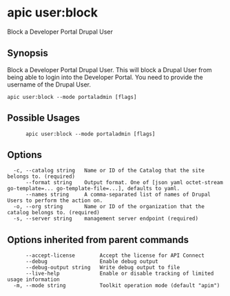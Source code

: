 # apic user:block

Block a Developer Portal Drupal User

## Synopsis

Block a Developer Portal Drupal User. This will block a Drupal User from being able to login into the Developer Portal. You need to provide the username of the Drupal User.

```
apic user:block --mode portaladmin [flags]
```

## Possible Usages

```
      apic user:block --mode portaladmin [flags]
```

## Options

```
  -c, --catalog string   Name or ID of the Catalog that the site belongs to. (required)
      --format string    Output format. One of [json yaml octet-stream go-template=... go-template-file=...], defaults to yaml.
      --names string     A comma-separated list of names of Drupal Users to perform the action on.
  -o, --org string       Name or ID of the organization that the catalog belongs to. (required)
  -s, --server string    management server endpoint (required)
```

## Options inherited from parent commands

```
      --accept-license        Accept the license for API Connect
      --debug                 Enable debug output
      --debug-output string   Write debug output to file
      --live-help             Enable or disable tracking of limited usage information
  -m, --mode string           Toolkit operation mode (default "apim")
```
